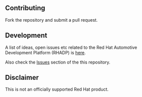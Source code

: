 
## Contributing

Fork the repository and submit a pull request.

## Development

A list of ideas, open issues etc related to the Red Hat Automotive Development Platform (RHADP) is [here](https://github.com/orgs/rhadp/projects/1).  

Also check the [Issues](https://github.com/rhadp/rhadp-bootstrap/issues) section of the this repository.

## Disclaimer

This is not an officially supported Red Hat product.
